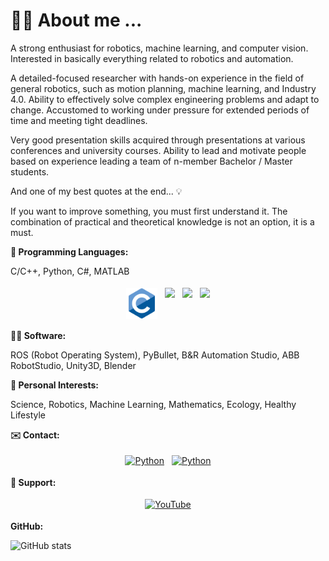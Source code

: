 # 🙋‍♂️ About me ...

A strong enthusiast for robotics, machine learning, and computer vision. Interested in basically everything related to robotics and automation.

A detailed-focused researcher with hands-on experience in the field of general robotics, such as motion planning, machine learning, and Industry 4.0. Ability to effectively solve complex engineering problems and adapt to change. Accustomed to working under pressure for extended periods of time and meeting tight deadlines.

Very good presentation skills acquired through presentations at various conferences and university courses. Ability to lead and motivate people based on experience leading a team of n-member Bachelor / Master students.

And one of my best quotes at the end... 💡

If you want to improve something, you must first understand it. The combination of practical and theoretical knowledge is not an option, it is a must.

**📝 Programming Languages:**

C/C++, Python, C#, MATLAB

<p align="center">
  <img src="https://raw.githubusercontent.com/devicons/devicon/master/icons/c/c-original.svg" height="50" style="vertical-align:top; margin:4px">
  <img src="https://github.com/bablubambal/All_logo_and_pictures/blob/main/programming%20languages/c%2B%2B.svg" height="50" style="vertical-align:top; margin:4px">
  <img src="https://github.com/bablubambal/All_logo_and_pictures/blob/main/programming%20languages/c%23.svg" height="50" style="vertical-align:top; margin:4px">
  <img src="https://github.com/bablubambal/All_logo_and_pictures/blob/main/programming%20languages/python.svg" height="50" style="vertical-align:top; margin:4px">
</p>

**👨‍💻 Software:**

ROS (Robot Operating System), PyBullet, B&R Automation Studio, ABB RobotStudio, Unity3D, Blender

**🚀 Personal Interests:**

Science, Robotics, Machine Learning, Mathematics, Ecology, Healthy Lifestyle

**✉️ Contact:**

<p align="center">
  <a href="mailto:roman.parak@outlook.com" target="_blank" rel="noopener noreferrer"> <img src="https://upload.wikimedia.org/wikipedia/commons/d/df/Microsoft_Office_Outlook_%282018–present%29.svg" alt="Python" height="40" style="vertical-align:top; margin:4px"></a>
 <a href="https://www.linkedin.com/in/roman-parak-53960910a/" target="_blank" rel="noopener noreferrer"> <img src="https://upload.wikimedia.org/wikipedia/commons/8/81/LinkedIn_icon.svg" alt="Python" height="40" style="vertical-align:top; margin:4px"></a>
</p>

**🤝 Support:**

<p align="center">
  <a href="https://www.youtube.com/@RomanParak/videos" target="_blank" rel="noopener noreferrer">
    <img src="https://upload.wikimedia.org/wikipedia/commons/0/09/YouTube_full-color_icon_%282017%29.svg" alt="YouTube" height="40" style="vertical-align:top; margin:4px; fill: red;">
  </a>
</p>

**GitHub:**

![GitHub stats](https://github-readme-stats.vercel.app/api?username=rparak&&theme=graywhite&show_icons=true&include_all_commits=true)

